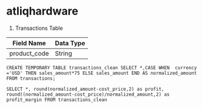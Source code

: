 # atliqhardware
1. Transactions Table
   
|Field Name|Data Type|
|----------|---------|
|product_code|String|



`CREATE TEMPORARY TABLE transactions_clean SELECT *,CASE WHEN 
			currency ='USD' THEN sales_amount*75
			ELSE sales_amount
            END AS normalized_amount FROM transactions;`

`SELECT *, round(normalized_amount-cost_price,2) as profit, round((normalized_amount-cost_price)/normalized_amount,2) as profit_margin
FROM transactions_clean`
